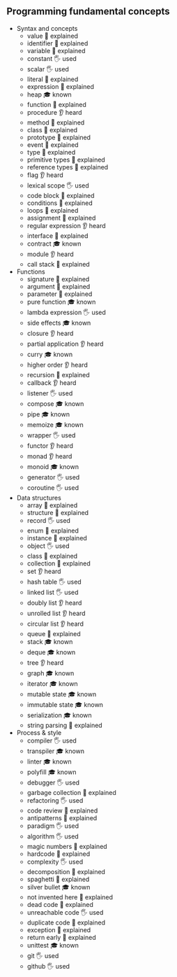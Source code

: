 ﻿## Programming fundamental concepts

- Syntax and concepts
  - value 🙋 explained
  - identifier 🙋 explained
  - variable 🙋 explained
  - constant 🖐️ used
  - scalar 🖐️ used
  - literal 🙋 explained
  - expression 🙋 explained
  - heap 🎓 known
  - function 🙋 explained
  - procedure 👂 heard
  - method 🙋 explained
  - class 🙋 explained
  - prototype 🙋 explained
  - event 🙋 explained
  - type 🙋 explained
  - primitive types 🙋 explained
  - reference types 🙋 explained
  - flag 👂 heard
  - lexical scope 🖐️ used
  - code block 🙋 explained
  - conditions 🙋 explained
  - loops 🙋 explained
  - assignment 🙋 explained
  - regular expression 👂 heard
  - interface 🙋 explained
  - contract 🎓 known
  - module 👂 heard
  - call stack 🙋 explained
- Functions
  - signature 🙋 explained
  - argument 🙋 explained
  - parameter 🙋 explained
  - pure function 🎓 known
  - lambda expression 🖐️ used
  - side effects 🎓 known
  - closure 👂 heard
  - partial application 👂 heard
  - curry 🎓 known
  - higher order 👂 heard
  - recursion 🙋 explained
  - callback 👂 heard
  - listener 🖐️ used
  - compose 🎓 known
  - pipe 🎓 known
  - memoize 🎓 known
  - wrapper 🖐️ used
  - functor 👂 heard
  - monad 👂 heard
  - monoid 🎓 known
  - generator 🖐️ used
  - coroutine 🖐️ used
- Data structures
  - array 🙋 explained
  - structure 🙋 explained
  - record 🖐️ used
  - enum 🙋 explained
  - instance 🙋 explained
  - object 🖐️ used
  - class 🙋 explained
  - collection 🙋 explained
  - set 👂 heard
  - hash table 🖐️ used
  - linked list 🖐️ used
  - doubly list 👂 heard
  - unrolled list 👂 heard
  - circular list 👂 heard
  - queue 🙋 explained
  - stack 🎓 known
  - deque 🎓 known
  - tree 👂 heard
  - graph 🎓 known
  - iterator 🎓 known
  - mutable state 🎓 known
  - immutable state 🎓 known
  - serialization 🎓 known
  - string parsing 🙋 explained
- Process & style
  - compiler 🖐️ used
  - transpiler 🎓 known
  - linter 🎓 known
  - polyfill 🎓 known
  - debugger 🖐️ used
  - garbage collection 🙋 explained
  - refactoring 🖐️ used
  - code review 🙋 explained
  - antipatterns 🙋 explained
  - paradigm 🖐️ used
  - algorithm 🖐️ used
  - magic numbers 🙋 explained
  - hardcode 🙋 explained
  - complexity 🖐️ used
  - decomposition 🙋 explained
  - spaghetti 🙋 explained
  - silver bullet 🎓 known
  - not invented here 🙋 explained
  - dead code  🙋 explained
  - unreachable code 🖐️ used
  - duplicate code 🙋 explained
  - exception 🙋 explained
  - return early 🙋 explained
  - unittest 🎓 known
  - git 🖐️ used
  - github 🖐️ used
